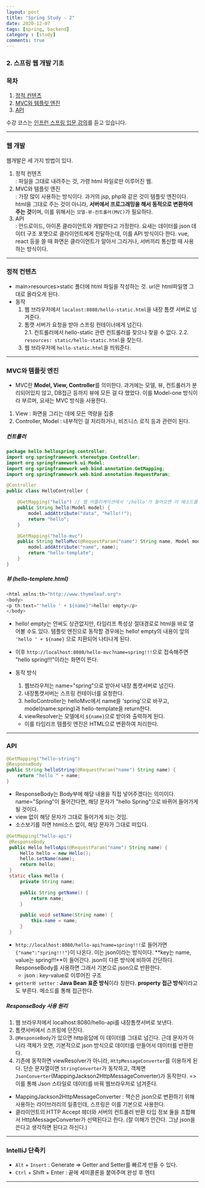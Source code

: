 ```yaml
---
layout: post
title: "Spring Study - 2"
date: 2020-12-07
tags: [spring, backend]
category : [study]
comments: true
---
```


### 2. 스프링 웹 개발 기초

### 목차  
1. <a href="#1">정적 컨텐츠</a>  
2. <a href="#2">MVC와 템플릿 엔진</a>
3. <a href="#3">API</a>

수강 코스는 <a href="https://www.inflearn.com/course/%EC%8A%A4%ED%94%84%EB%A7%81-%EC%9E%85%EB%AC%B8-%EC%8A%A4%ED%94%84%EB%A7%81%EB%B6%80%ED%8A%B8/">인프런 스프링 입문 강의</a>를 듣고 있습니다.  

---
### 웹 개발
웹개발은 세 가지 방법이 있다.
1. 정적 컨텐츠  
  : 파일을 그대로 내려주는 것, 가령 html 파일로만 이루어진 웹.  
2. MVC와 템플릿 엔진  
  : 가장 많이 사용하는 방식이다. 과거의 jsp, php와 같은 것이 템플릿 엔진이다. html을 그대로 주는 것이 아니라, **서버에서 프로그래밍을 해서 동적으로 변환하여 주는 것**이며, 이를 위해서는 `모델-뷰-컨트롤러(MVC)`가 필요하다.  
3. API  
  : 안드로이드, 아이폰 클라이언트와 개발한다고 가정한다. 요새는 데이터를 json 데이터 구조 포맷으로 클라이언트에게 전달하는데, 이를 API 방식이다 한다. vue, react 등을 쓸 때 화면은 클라이언트가 알아서 그리거나, 서버끼리 통신할 때 사용하는 방식이다.  

---
<a name="1"></a>
### 정적 컨텐츠
- main>resources>static 폴더에 html 파일을 작성하는 것. url은 html파일명 그대로 올라오게 된다.  
- 동작
  1. 웹 브라우저에서 `localost:8080/hello-static.html`을 내장 톰캣 서버로 넘겨준다.
  2. 톰캣 서버가 요청을 받아 스프링 컨테이너에게 넘긴다.  
    2.1. 컨트롤러에서 hello-static 관련 컨트롤러를 찾으나 찾을 수 없다.
    2.2. `resources: static/hello-static.html`을 찾는다.
  3. 웹 브라우저에 `hello-static.html`을 띄워준다.


---
<a name="2"></a>
### MVC와 템플릿 엔진
- MVC란 **Model, View, Controller**를 의미한다. 과거에는 모델, 뷰, 컨트롤러가 분리되어있지 않고, DB접근 등까지 뷰에 모든 걸 다 했었다. 이를 Model-one 방식이라 부르며, 요새는 MVC 방식을 사용한다.
1. View : 화면을 그리는 데에 모든 역량을 집중  
2. Controller, Model : 내부적인 걸 처리하거나, 비즈니스 로직 등과 관련이 된다.  

##### 컨트롤러

```java
package hello.hellospring.controller;
import org.springframework.stereotype.Controller;
import org.springframework.ui.Model;
import org.springframework.web.bind.annotation.GetMapping;
import org.springframework.web.bind.annotation.RequestParam;

@Controller
public class HelloController {

    @GetMapping("hello") // 웹 어플리케이션에서 '/hello'가 들어오면 이 메소드를 호출해준다.
    public String hello(Model model) {
        model.addAttribute("data", "hello!!");
        return "hello";
    }

    @GetMapping("hello-mvc")
    public String helloMvc(@RequestParam("name") String name, Model model) {
        model.addAttribute("name", name);
        return "hello-template";
    }
}

```

##### 뷰 (hello-template.html)

```java
<html xmlns:th="http://www.thymeleaf.org">
<body>
<p th:text="'hello ' + ${name}">hello! empty</p>
</body>
```

- hello! empty는 안써도 상관없지만, 타임리프 특성상 절대경로로 html을 바로 열어볼 수도 있다. 템플릿 엔진으로 동작할 경우에는 hello! empty의 내용이 앞의 `'hello ' + ${name}` 으로 치환되어 나타나게 된다.

- 이후 `http://localhost:8080/hello-mvc?name=spring!!!`으로 접속해주면 "hello spring!!!"이라는 화면이 뜬다.

- 동작 방식  
  1. 웹브라우저는 name="spring"으로 받아서 내장 톰캣서버로 넘긴다.
  2. 내장톰캣서버는 스프링 컨테이너를 요청한다.
  3. helloController는 helloMvc에서 name을 'spring'으로 바꾸고, model(name:spring)과 hello-template을 return한다.
  4. viewResolver는 모델에서 `${name}`으로 받아와 출력하게 된다.
    - 이를 타임리프 템플릿 엔진은 HTML으로 변환하여 처리한다.

---
<a name="3"></a>
### API

```java
@GetMapping("hello-string")
@ResponseBody
public String helloString(@RequestParam("name") String name) {
    return "hello " + name;
}
```

- ResponseBody는 Body부에 해당 내용을 직접 넣어주겠다는 의미이다. name="Spring"이 들어간다면, 해당 문자가 "hello Spring"으로 바뀌어 들어가게 될 것이다.
- view 없이 해당 문자가 그대로 들어가게 되는 것임.  
- 소스보기를 하면 html소스 없이, 해당 문자가 그대로 떠있다.

```java
@GetMapping("hello-api")
 @ResponseBody
 public Hello helloApi(@RequestParam("name") String name) {
     Hello hello = new Hello();
     hello.setName(name);
     return hello;
 }
 static class Hello {
     private String name;

     public String getName() {
         return name;
     }

     public void setName(String name) {
         this.name = name;
     }
 }
```

- `http://localhost:8080/hello-api?name=spring!!!`로 들어가면 `{"name":"spring!!!"}`이 나온다. 이는 json이라는 방식이다. **key는 name, value는 spring!!!**이 들어간다. json이 다른 방식에 비하여 간단하다. ResponseBody를 사용하면 그래서 기본으로 json으로 반환한다.  
    - json : key-value로 이루어진 구조  
- `getter와 setter` : **Java Bean 표준 방식**이라 칭한다. **property 접근 방식**이라고도 부른다. 메소드를 통해 접근한다.  

##### ResponseBody 사용 원리  
1. 웹 브라우저에서 localhost:8080/hello-api를 내장톰캣서버로 보낸다.
2. 톰캣서버에서 스프링에 던진다.
3. `@ResponseBody`가 있으면 http응답에 이 데이터를 그대로 넘긴다. 근데 문자가 아니라 객체가 오면, 기본적으로 json 방식으로 데이터를 만들어서 데이터를 반환한다.  
4. 기존에 동작하면 viewResolver가 아니라, `HttpMessageConverter`를 이용하게 된다. 단순 문자열이면 `StringConverter`가 동작하고, 객체면 `JsonConverter`(MappingJackson2HttpMessageConverter)가 동작한다. => 이를 통해 Json 스타일로 데이터를 바꿔 웹브라우저로 넘겨준다.  
  - MappingJackson2HttpMessageConverter : 잭슨은 json으로 변환하기 위해 사용하는 라이브러리의 일종인데, 스프링은 이를 기본으로 사용한다.  
  - 클라이언트의 HTTP Accept 헤더와 서버의 컨트롤러 반환 타입 정보 둘을 조합해서 HttpMessageConverter가 선택된다고 한다. (잘 이해가 안간다. 그냥 json을 쓴다고 생각하면 된다고 하신다.)  
---

### IntelliJ 단축키
  - `Alt` + `Insert` : Generate => Getter and Setter를 빠르게 만들 수 있다.  
  - `Ctrl` + Shift + Enter : 끝에 세미콜론을 붙여주며 완성 후 엔터  

---
